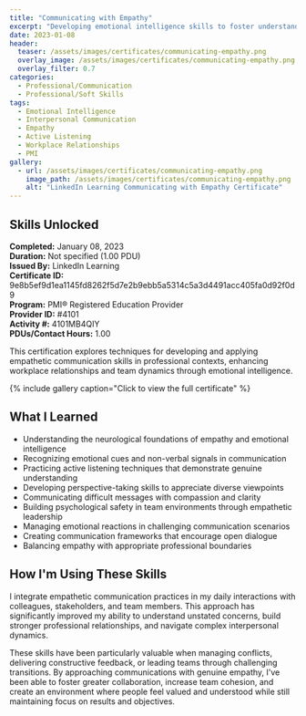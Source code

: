 ```yaml
---
title: "Communicating with Empathy"
excerpt: "Developing emotional intelligence skills to foster understanding, connection, and effective communication in professional environments"
date: 2023-01-08
header:
  teaser: /assets/images/certificates/communicating-empathy.png
  overlay_image: /assets/images/certificates/communicating-empathy.png
  overlay_filter: 0.7
categories:
  - Professional/Communication
  - Professional/Soft Skills
tags:
  - Emotional Intelligence
  - Interpersonal Communication
  - Empathy
  - Active Listening
  - Workplace Relationships
  - PMI
gallery:
  - url: /assets/images/certificates/communicating-empathy.png
    image_path: /assets/images/certificates/communicating-empathy.png
    alt: "LinkedIn Learning Communicating with Empathy Certificate"
---
```


## Skills Unlocked

**Completed:** January 08, 2023  
**Duration:** Not specified (1.00 PDU)  
**Issued By:** LinkedIn Learning  
**Certificate ID:** 9e8b5ef9d1ea1145fd8262f5d7e2b9ebb5a5314c5a3d4491acc405fa0d92f0d9  
**Program:** PMI® Registered Education Provider  
**Provider ID:** #4101  
**Activity #:** 4101MB4QIY  
**PDUs/Contact Hours:** 1.00

This certification explores techniques for developing and applying empathetic communication skills in professional contexts, enhancing workplace relationships and team dynamics through emotional intelligence.

{% include gallery caption="Click to view the full certificate" %}

## What I Learned

* Understanding the neurological foundations of empathy and emotional intelligence
* Recognizing emotional cues and non-verbal signals in communication
* Practicing active listening techniques that demonstrate genuine understanding
* Developing perspective-taking skills to appreciate diverse viewpoints
* Communicating difficult messages with compassion and clarity
* Building psychological safety in team environments through empathetic leadership
* Managing emotional reactions in challenging communication scenarios
* Creating communication frameworks that encourage open dialogue
* Balancing empathy with appropriate professional boundaries

## How I'm Using These Skills

I integrate empathetic communication practices in my daily interactions with colleagues, stakeholders, and team members. This approach has significantly improved my ability to understand unstated concerns, build stronger professional relationships, and navigate complex interpersonal dynamics.

These skills have been particularly valuable when managing conflicts, delivering constructive feedback, or leading teams through challenging transitions. By approaching communications with genuine empathy, I've been able to foster greater collaboration, increase team cohesion, and create an environment where people feel valued and understood while still maintaining focus on results and objectives.
